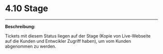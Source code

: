 # 4.10 Stage

---

**Beschreibung:**

Tickets mit diesem Status liegen auf der Stage \(Kopie von Live-Webseite auf die Kunden und Entwcikler Zugriff haben\), um vom Kunden abgenommen zu werden.


